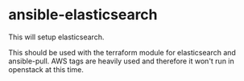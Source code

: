 # ansible-elasticsearch
This will setup elasticsearch.

This should be used with the terraform module for elasticsearch and ansible-pull.
AWS tags are heavily used and therefore it won't run in openstack at this time.
